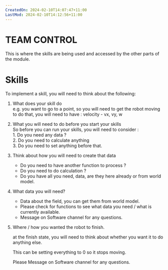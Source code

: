 ```yaml
---
CreatedOn: 2024-02-10T14:07:47+11:00
LastMod: 2024-02-10T14:12:56+11:00
---
```

# TEAM CONTROL

This is where the skills are being used and accessed by the other parts of the module.

# Skills

To implement a skill, you will need to think about the following:

1. What does your skill do  
	  e.g. you want to go to a point, so you will need to get the robot moving  
	  to do that, you will need to have : velocity - vx, vy, w
   
3. What you will need to do before you start your skills  
	  So before you can run your skills, you will need to consider :  
	    1. Do you need any data ?  
	    2. Do you need to calculate anything  
	    3. Do you need to set anything before that.

4. Think about how you will need to create that data
	- Do you need to have another function to process ?
	- Do you need to do calculation ?
	- Do you have all you need, data, are they here already or from world model.

5. What data you will need?
	- Data about the field, you can get them from world model.
	- Please check for functions to see what data you need / what is currently available.
	- Message on Software channel for any questions.

6. Where / how you wanted the robot to finish.
	
	  at the finish state, you will need to think about whether you want it to do anything else.
	  
	  This can be setting everything to 0 so it stops moving.
	  
	  Please Message on Software channel for any questions.
